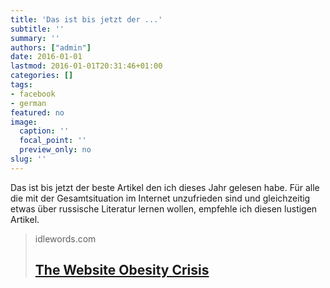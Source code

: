 ```yaml
---
title: 'Das ist bis jetzt der ...'
subtitle: ''
summary: ''
authors: ["admin"]
date: 2016-01-01
lastmod: 2016-01-01T20:31:46+01:00
categories: []
tags:
- facebook
- german
featured: no
image:
  caption: ''
  focal_point: ''
  preview_only: no
slug: ''
---
```

Das ist bis jetzt der beste Artikel den ich dieses Jahr gelesen habe.  Für alle die mit der Gesamtsituation im Internet unzufrieden sind und gleichzeitig etwas über russische Literatur lernen wollen, empfehle ich diesen lustigen Artikel.
> idlewords.com
> ## [The Website Obesity Crisis](http://idlewords.com/talks/website_obesity.htm)
>


